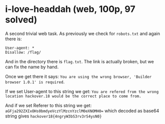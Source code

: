 # i-love-headdah (web, 100p, 97 solved)

A second trivial web task.
As previously we check for `robots.txt` and again there is:

```
User-agent: *
Disallow: /flag/
```

And in the directory there is `flag.txt`.
The link is actually broken, but we can fix the name by hand.

Once we get there it says: `You are using the wrong browser, 'Builder browser 1.0.1' is required`.

If we set User-agent to this string we get: `You are refered from the wrong location hackover.18 would be the correct place to come from.`

And if we set Referer to this string we get: `aGFja292ZXIxOHs0bmdyeVczYlMzcnYzclM0eXNOMH0=` which decoded as base64 string gives `hackover18{4ngryW3bS3rv3rS4ysN0}`
